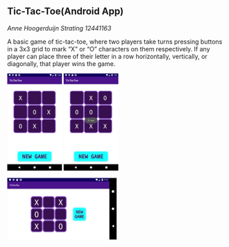 ## Tic-Tac-Toe(Android App)


*Anne Hoogerduijn Strating*
*12441163*

A basic game of tic-tac-toe, where two players take turns pressing buttons in a 3x3 grid to mark
“X” or “O” characters on them respectively. If any player can place three of their letter in a
row horizontally, vertically, or diagonally, that player wins the game.

<img src="https://github.com/AnneHS/Tic-Tac-Toe/blob/master/app/doc/name.png" height="5%" width="25%"/> <img
src="https://github.com/AnneHS/Tic-Tac-Toe/blob/master/app/doc/won.png" height="5%" width="25%"/>  




<img src="https://github.com/AnneHS/Tic-Tac-Toe/blob/master/app/doc/landscape.png" height="20%" width="50%"/> 
